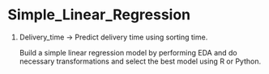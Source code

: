 # Simple_Linear_Regression
1. Delivery_time -> Predict delivery time using sorting time.

    Build a simple linear regression model by performing EDA and do necessary transformations and select the best model using R or Python.
